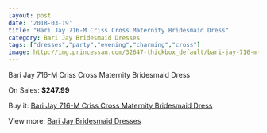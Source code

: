 ```yaml
---
layout: post
date: '2018-03-19'
title: "Bari Jay 716-M Criss Cross Maternity Bridesmaid Dress"
category: Bari Jay Bridesmaid Dresses
tags: ["dresses","party","evening","charming","cross"]
image: http://img.princessan.com/32647-thickbox_default/bari-jay-716-m-criss-cross-maternity-bridesmaid-dress.jpg
---
```

Bari Jay 716-M Criss Cross Maternity Bridesmaid Dress

On Sales: **$247.99**
<a href="https://www.princessan.com/en/14993-bari-jay-716-m-criss-cross-maternity-bridesmaid-dress.html"><amp-img layout="responsive" width="600" height="600" src="//img.princessan.com/32647-thickbox_default/bari-jay-716-m-criss-cross-maternity-bridesmaid-dress.jpg" alt="Bari Jay 716-M Criss Cross Maternity Bridesmaid Dress 0" /></a>

Buy it: [Bari Jay 716-M Criss Cross Maternity Bridesmaid Dress](https://www.princessan.com/en/14993-bari-jay-716-m-criss-cross-maternity-bridesmaid-dress.html "Bari Jay 716-M Criss Cross Maternity Bridesmaid Dress")

View more: [Bari Jay Bridesmaid Dresses](https://www.princessan.com/en/109- "Bari Jay Bridesmaid Dresses")